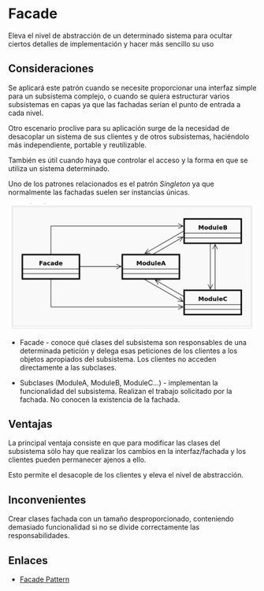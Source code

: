 # Facade

Eleva el nivel de abstracción de un determinado sistema para ocultar ciertos detalles de implementación y hacer más
sencillo su uso

## Consideraciones

Se aplicará este patrón cuando se necesite proporcionar una interfaz simple para un subsistema complejo, o cuando se quiera 
estructurar varios subsistemas en capas ya que las fachadas serían el punto de entrada a cada nivel.

Otro escenario proclive para su aplicación surge de la necesidad de desacoplar un sistema de sus clientes y de otros
subsistemas, haciéndolo más independiente, portable y reutilizable.

También es útil cuando haya que controlar el acceso y la forma en que se utiliza un sistema determinado.

Uno de los patrones relacionados es el patrón *Singleton* ya que normalmente las fachadas suelen ser instancias únicas.

![Facade](example/imgs/Facade.png)

* Facade - conoce qué clases del subsistema son responsables de una determinada peticíón y delega esas peticiones de los clientes
a los objetos apropiados del subsistema. Los clientes no acceden directamente a las subclases.

* Subclases (ModuleA, ModuleB, ModuleC...) - implementan la funcionalidad del subsistema. Realizan el trabajo solicitado por la fachada.
No conocen la existencia de la fachada.

## Ventajas
La principal ventaja consiste en que para modificar las clases del subsistema sólo hay que realizar los cambios en la interfaz/fachada y los
clientes pueden permanecer ajenos a ello.

Esto permite el desacople de los clientes y eleva el nivel de abstracción.

## Inconvenientes

Crear clases fachada con un tamaño desproporcionado, conteniendo demasiado funcionalidad si no se divide correctamente las 
responsabilidades.


## Enlaces
* [Facade Pattern](https://es.wikipedia.org/wiki/Facade_%28patr%C3%B3n_de_dise%C3%B1o%29)

